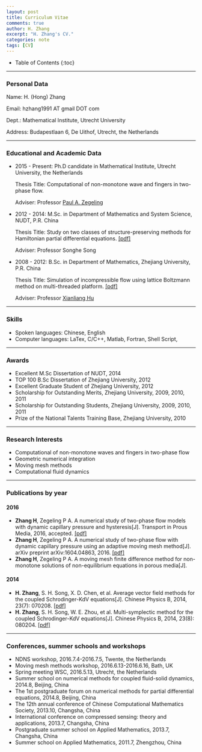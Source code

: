 ```yaml
---
layout: post
title: Curriculum Vitae 
comments: true
author: H. Zhang
excerpt: "H. Zhang's CV."
categories: note
tags: [CV] 
---
```


* Table of Contents
{:toc}

----

### Personal Data ###
Name:	H. (Hong) Zhang

Email:	hzhang1991 AT gmail DOT com

Dept.:	Mathematical Institute, Utrecht University

Address:	Budapestlaan 6, De Uithof, Utrecht, the Netherlands

<!--more-->

----


### Educational and Academic Data ###
- 2015 - Present: Ph.D candidate in Mathematical Institute, Utrecht University, the Netherlands

	Thesis Title: Computational of non-monotone wave and fingers in two-phase flow. 

	Adviser: Professor [Paul A. Zegeling](https://www.staff.science.uu.nl/~zegel101/)
- 2012 - 2014: M.Sc. in Department of Mathematics and System Science, NUDT, P.R. China 

	Thesis Title: Study on two classes of structure-preserving methods for Hamiltonian partial differential equations. [[pdf]](https://www.researchgate.net/publication/310259257_hamierdunpianweifenfangchengdeliangleibaojiegoufangfayanjiu) 

	Adviser: Professor Songhe Song
- 2008 - 2012: B.Sc. in Department of Mathematics, Zhejiang University, P.R. China

	Thesis Title: Simulation of incompressible flow using lattice Boltzmann method on multi-threaded platform. [[pdf]](https://www.researchgate.net/publication/310261095_duoxian_chengpingtaishang_LB_fangfamo_nibuke_ya_liudong) 

	Adviser: Professor [Xianliang Hu](http://www.math.zju.edu.cn/xlhu/)

---

### Skills ###
- Spoken languages: Chinese, English
- Computer languages: LaTex, C/C++, Matlab, Fortran, Shell Script, 

---

### Awards ###
- Excellent M.Sc Dissertation of NUDT, 2014
- TOP 100 B.Sc Dissertation of Zhejiang University, 2012
- Excellent Graduate Student of Zhejiang University, 2012
- Scholarship for Outstanding Merits, Zhejiang University, 2009, 2010, 2011
- Scholarship for Outstanding Students, Zhejiang University, 2009, 2010, 2011
- Prize of the National Talents Training Base, Zhejiang University, 2010

---

### Research Interests ###
- Computational of non-monotone waves and fingers in two-phase flow
- Geometric numerical integration
- Moving mesh methods
- Computational fluid dynamics

---

### Publications by year ###

#### 2016
- **Zhang H**, Zegeling P A. A numerical study of two-phase flow models with dynamic capillary pressure and hysteresis[J]. Transport in Prous Media, 2016, accepted. [[pdf]](https://arxiv.org/abs/1604.04109) 
- **Zhang H**, Zegeling P A. A numerical study of two-phase flow with dynamic capillary pressure using an adaptive moving mesh method[J]. arXiv preprint arXiv:1604.04863, 2016. [[pdf]](https://arxiv.org/abs/1604.04863)
- **Zhang H**, Zegeling P A. A moving mesh finite difference method for non-monotone solutions of non-equilibrium equations in porous media[J]. 

#### 2014
- **H. Zhang**, S. H. Song, X. D. Chen, et al. Average vector field methods for the coupled Schrodinger-KdV equations[J]. Chinese Physics B, 2014, 23(7): 070208. [[pdf]](http://iopscience.iop.org/article/10.1088/1674-1056/23/7/070208/meta)
- **H. Zhang**, S. H. Song, W. E. Zhou, et al. Multi-symplectic method for the coupled Schrodinger-KdV equations[J]. Chinese Physics B, 2014, 23(8): 080204. [[pdf]](http://iopscience.iop.org/article/10.1088/1674-1056/23/8/080204/meta)

---

### Conferences, summer schools and workshops  ####
<!--
- [Forefront of PDEs](http://viennapde.tuwien.ac.at/events/workshop1612.html): Modelling, Analysis and Numerics, 2016.12.12-2016.12.14, Vienna, Austria
- [1st SRP NUPUS meeting](https://www.srpnupus.uni-stuttgart.de/events/conferences/2016_10_Meeting.html), 2016.10.5-2016.10.7, Stuttgart, Germany 
- [DUNE::FEM summer school](http://www.ians.uni-stuttgart.de/institut/veranstaltungen/Tagungen/dune-fem-school-2016/), 2016.9.26-2016.9.30, Stuttgart, Germany 
- XVI International Conference on Hyperbolic Problems: Theory, Numerics, Applications, [HYP2016](http://www.hyp2016.de/), 2016.8.1-2016.8.5, Aachen, Germany
-->
- NDNS workshop, 2016.7.4-2016.7.5, Twente, the Netherlands
- Moving mesh methods workshop, 2016.6.13-2016.6.16, Bath, UK
- Spring meeting WSC, 2016.5.13, Utrecht, the Netherlands
- Summer school on numerical methods for coupled fluid-solid dynamics, 2014.8, Beijing, China
- The 1st postgraduate forum on numerical methods for partial differential equations, 2014.8, Beijing, China
- The 12th annual conference of Chinese Computational Mathematics Society, 2013.10, Changsha, China
- International conference on compressed sensing: theory and applications, 2013.7, Changsha, China
- Postgraduate summer school on Applied Mathematics, 2013.7, Changsha, China
- Summer school on Applied Mathematics, 2011.7, Zhengzhou, China


